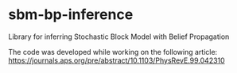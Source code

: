 # sbm-bp-inference
Library for inferring Stochastic Block Model with Belief Propagation

The code was developed while working on the following article:
https://journals.aps.org/pre/abstract/10.1103/PhysRevE.99.042310
